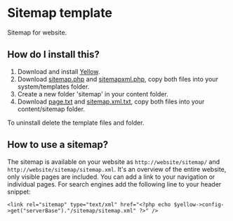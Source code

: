 Sitemap template
================

Sitemap for website.

How do I install this?
----------------------
1. Download and install [Yellow](https://github.com/markseu/yellowcms/).  
2. Download [sitemap.php](sitemap.php?raw=true) and [sitemapxml.php](sitemapxml.php?raw=true), copy both files into your system/templates folder.  
3. Create a new folder 'sitemap' in your content folder.
4. Download [page.txt](page.txt?raw=true) and [sitemap.xml.txt](sitemap.xml.txt?raw=true), copy both files into your content/sitemap folder.

To uninstall delete the template files and folder.

How to use a sitemap?
---------------------
The sitemap is available on your website as `http://website/sitemap/` and `http://website/sitemap/sitemap.xml`. It's an overview of the entire website, only visible pages are included. You can add a link to your navigation or individual pages. For search engines add the following line to your header snippet:

`<link rel="sitemap" type="text/xml" href="<?php echo $yellow->config->get("serverBase")."/sitemap/sitemap.xml" ?>" />`